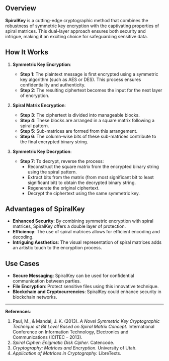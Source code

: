 ## Overview
**SpiralKey** is a cutting-edge cryptographic method that combines the robustness of symmetric key encryption with the captivating properties of spiral matrices. This dual-layer approach ensures both security and intrigue, making it an exciting choice for safeguarding sensitive data.

## How It Works
1. **Symmetric Key Encryption**:
   - **Step 1**: The plaintext message is first encrypted using a symmetric key algorithm (such as AES or DES). This process ensures confidentiality and authenticity.
   - **Step 2**: The resulting ciphertext becomes the input for the next layer of encryption.

2. **Spiral Matrix Encryption**:
   - **Step 3**: The ciphertext is divided into manageable blocks.
   - **Step 4**: These blocks are arranged in a square matrix following a spiral pattern.
   - **Step 5**: Sub-matrices are formed from this arrangement.
   - **Step 6**: The column-wise bits of these sub-matrices contribute to the final encrypted binary string.

3. **Symmetric Key Decryption**:
   - **Step 7**: To decrypt, reverse the process:
     - Reconstruct the square matrix from the encrypted binary string using the spiral pattern.
     - Extract bits from the matrix (from most significant bit to least significant bit) to obtain the decrypted binary string.
     - Regenerate the original ciphertext.
     - Decrypt the ciphertext using the same symmetric key.

## Advantages of SpiralKey
- **Enhanced Security**: By combining symmetric encryption with spiral matrices, SpiralKey offers a double layer of protection.
- **Efficiency**: The use of spiral matrices allows for efficient encoding and decoding.
- **Intriguing Aesthetics**: The visual representation of spiral matrices adds an artistic touch to the encryption process.

## Use Cases
- **Secure Messaging**: SpiralKey can be used for confidential communication between parties.
- **File Encryption**: Protect sensitive files using this innovative technique.
- **Blockchain and Cryptocurrencies**: SpiralKey could enhance security in blockchain networks.

---

**References**:
1. Paul, M., & Mandal, J. K. (2013). *A Novel Symmetric Key Cryptographic Technique at Bit Level Based on Spiral Matrix Concept.* International Conference on Information Technology, Electronics and Communications (ICITEC – 2013).
2. *Spiral Cipher: Enigmatic Disk Cipher.* Catencode.
3. *Cryptography: Matrices and Encryption.* University of Utah.
4. *Application of Matrices in Cryptography.* LibreTexts.

